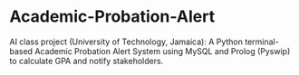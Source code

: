 # Academic-Probation-Alert
AI class project (University of Technology, Jamaica): A Python terminal-based Academic Probation Alert System using MySQL and Prolog (Pyswip) to calculate GPA and notify stakeholders.
